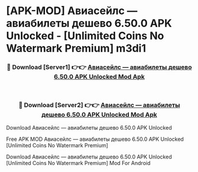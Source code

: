 # [APK-MOD] Авиасейлс — авиабилеты дешево 6.50.0 APK Unlocked - [Unlimited Coins No Watermark Premium] m3di1



<div align="center">
<h3>🔴 Download [Server1] 👉👉 <a href="https://momento.my/?title=Авиасейлс_—_авиабилеты_дешево_6.50.0_APK_Unlocked">Авиасейлс — авиабилеты дешево 6.50.0 APK Unlocked Mod Apk</a></h3><br>

<h3>🔴 Download [Server2] 👉👉 <a href="https://momento.my/?title=Авиасейлс_—_авиабилеты_дешево_6.50.0_APK_Unlocked">Авиасейлс — авиабилеты дешево 6.50.0 APK Unlocked Mod Apk</a></h3>
</div>



Download Авиасейлс — авиабилеты дешево 6.50.0 APK Unlocked 

Free APK MOD Авиасейлс — авиабилеты дешево 6.50.0 APK Unlocked [Unlimited Coins No Watermark Premium]

Download Авиасейлс — авиабилеты дешево 6.50.0 APK Unlocked [Unlimited Coins No Watermark Premium] Mod For Android
